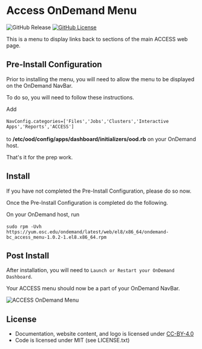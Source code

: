 # Access OnDemand Menu

![GitHub Release](https://img.shields.io/github/release/osc/bc_access_menu.svg)
[![GitHub License](https://img.shields.io/badge/license-MIT-green.svg)](https://opensource.org/licenses/MIT)

This is a menu to display links back to sections of the main ACCESS web page.

## Pre-Install Configuration
Prior to installing the menu, you will need to allow the menu to be displayed on the OnDemand NavBar.

To do so, you will need to follow these instructions.

Add
<br /><br />
```NavConfig.categories=['Files','Jobs','Clusters','Interactive Apps','Reports','ACCESS'] ``` 
<br /><br />
to **/etc/ood/config/apps/dashboard/initializers/ood.rb** on your OnDemand host.

That's it for the prep work.

## Install
If you have not completed the Pre-Install Configuration, please do so now.

Once the Pre-Install Configuration is completed do the following.


On your OnDemand host, run<br /><br />
```sudo rpm -Uvh https://yum.osc.edu/ondemand/latest/web/el8/x86_64/ondemand-bc_access_menu-1.0.2-1.el8.x86_64.rpm```

## Post Install
 After installation, you will need to ```Launch or Restart your OnDemand Dashboard```.

Your ACCESS menu should now be a part of your OnDemand NavBar.

![ACCESS OnDemand Menu](https://github.com/OSC/bc_access_menu/blob/main/access_ondemand.PNG)

## License

* Documentation, website content, and logo is licensed under
  [CC-BY-4.0](https://creativecommons.org/licenses/by/4.0/)
* Code is licensed under MIT (see LICENSE.txt)


